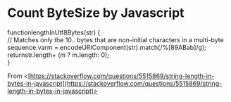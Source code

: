 # Count ByteSize by Javascript

functionlengthInUtf8Bytes(str) {  
 // Matches only the 10.. bytes that are non-initial characters in a multi-byte sequence.varm = encodeURIComponent(str).match(/%[89ABab]/g);  
 returnstr.length+ (m ? m.length: 0);  
}

From <[https://stackoverflow.com/questions/5515869/string-length-in-bytes-in-javascript](https://stackoverflow.com/questions/5515869/string-length-in-bytes-in-javascript)>